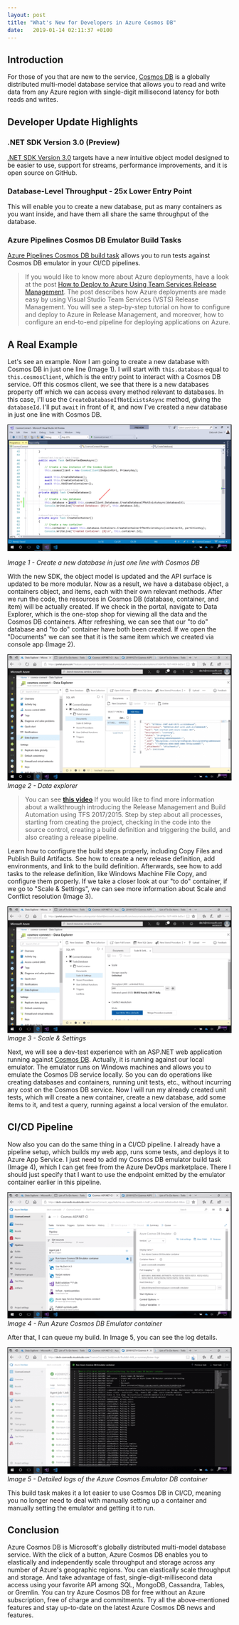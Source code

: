 ```yaml
---
layout: post
title: "What's New for Developers in Azure Cosmos DB"
date:   2019-01-14 02:11:37 +0100
---
```


## Introduction

For those of you that are new to the service, [Cosmos DB](https://docs.microsoft.com/en-us/azure/cosmos-db/introduction) is a globally distributed multi-model database service that allows you to read and write data from any Azure region with single-digit millisecond latency for both reads and writes.

## Developer Update Highlights

### .NET SDK Version 3.0 (Preview)

[.NET SDK Version 3.0](http://Azure%20Cosmos%20DB%20.NET%20SDK%20Version%203.0%20now%20in%20public%20preview) targets have a new intuitive object model designed to be easier to use, support for streams, performance improvements, and it is open source on GitHub.

### Database-Level Throughput - 25x Lower Entry Point

This will enable you to create a new database, put as many containers as you want inside, and have them all share the same throughput of the database.

### Azure Pipelines Cosmos DB Emulator Build Tasks

[Azure Pipelines Cosmos DB build task](https://docs.microsoft.com/en-us/azure/cosmos-db/tutorial-setup-ci-cd) allows you to run tests against Cosmos DB emulator in your CI/CD pipelines.

>If you would like to know more about Azure deployments, have a look at the post [How to Deploy to Azure Using Team Services Release Management](https://mohamedradwan-devops.github.io/posts/how-to-deploy-to-azure-using-team-services-release-management/). The post describes how Azure deployments are made easy by using Visual Studio Team Services (VSTS) Release Management. You will see a step-by-step tutorial on how to configure and deploy to Azure in Release Management, and moreover, how to configure an end-to-end pipeline for deploying applications on Azure.

## A Real Example

Let's see an example. Now I am going to create a new database with Cosmos DB in just one line (Image 1). I will start with `this.database` equal to `this.cosmosClient`, which is the entry point to interact with a Cosmos DB service. Off this cosmos client, we see that there is a new databases property off which we can access every method relevant to databases. In this case, I'll use the `CreateDatabaseIfNotExistsAsync` method, giving the `databaseId`. I'll put `await` in front of it, and now I've created a new database in just one line with Cosmos DB.

![Image 1 - Create a new database in just one line with Cosmos DB](/assets/images/2019/01/Image-1-Create-a-new-database-in-just-one-line-with-Cosmos-DB-1024x578.png)

_Image 1 - Create a new database in just one line with Cosmos DB_

With the new SDK, the object model is updated and the API surface is updated to be more modular. Now as a result, we have a database object, a containers object, and items, each with their own relevant methods. After we run the code, the resources in Cosmos DB (database, container, and item) will be actually created. If we check in the portal, navigate to Data Explorer, which is the one-stop shop for viewing all the data and the Cosmos DB containers. After refreshing, we can see that our "to do" database and "to do" container have both been created. If we open the "Documents" we can see that it is the same item which we created via console app (Image 2).

![Image 2 - Data explorer](/assets/images/2019/01/Image-2-Data-explorer-1024x578.png)
_Image 2 - Data explorer_

>You can see **[this video](https://www.youtube.com/watch?v=vev3Czaa1pA)**
If you would like to find more information about a walkthrough introducing the Release Management and Build Automation using TFS 2017/2015. Step by step about all processes, starting from creating the project, checking in the code into the source control, creating a build definition and triggering the build, and also creating a release pipeline.

Learn how to configure the build steps properly, including Copy Files and Publish Build Artifacts. See how to create a new release definition, add environments, and link to the build definition. Afterwards, see how to add tasks to the release definition, like Windows Machine File Copy, and configure them properly. If we take a closer look at our "to do" container, if we go to "Scale & Settings", we can see more information about Scale and Conflict resolution (Image 3).

![Image 3 - Scale & Settings](/assets/images/2019/01/Image-3-Scale-Settings-1024x578.png)
_Image 3 - Scale & Settings_

Next, we will see a dev-test experience with an ASP.NET web application running against [Cosmos DB](https://docs.microsoft.com/en-us/azure/cosmos-db/). Actually, it is running against our local emulator. The emulator runs on Windows machines and allows you to emulate the Cosmos DB service locally. So you can do operations like creating databases and containers, running unit tests, etc., without incurring any cost on the Cosmos DB service. Now I will run my already created unit tests, which will create a new container, create a new database, add some items to it, and test a query, running against a local version of the emulator.

## CI/CD Pipeline

Now also you can do the same thing in a CI/CD pipeline. I already have a pipeline setup, which builds my web app, runs some tests, and deploys it to Azure App Service. I just need to add my Cosmos DB emulator build task (Image 4), which I can get free from the Azure DevOps marketplace. There I should just specify that I want to use the endpoint emitted by the emulator container earlier in this pipeline.

![Image 4 - Run Azure Cosmos DB Emulator container](/assets/images/2019/01/Image-4-Run-Azure-Cosmos-DB-Emulator-container-1024x578.png)
_Image 4 - Run Azure Cosmos DB Emulator container_

After that, I can queue my build. In Image 5, you can see the log details.

![Image 5 - Detailed logs of the Azure Cosmos Emulator DB container](/assets/images/2019/01/Image-5-Detailed-logs-of-the-Azure-Cosmos-Emulator-DB-container-1024x578.png)
_Image 5 - Detailed logs of the Azure Cosmos Emulator DB container_

This build task makes it a lot easier to use Cosmos DB in CI/CD, meaning you no longer need to deal with manually setting up a container and manually setting the emulator and getting it to run.

## Conclusion

Azure Cosmos DB is Microsoft's globally distributed multi-model database service. With the click of a button, Azure Cosmos DB enables you to elastically and independently scale throughput and storage across any number of Azure's geographic regions. You can elastically scale throughput and storage. And take advantage of fast, single-digit-millisecond data access using your favorite API among SQL, MongoDB, Cassandra, Tables, or Gremlin. You can try Azure Cosmos DB for free without an Azure subscription, free of charge and commitments. Try all the above-mentioned features and stay up-to-date on the latest Azure Cosmos DB news and features.
